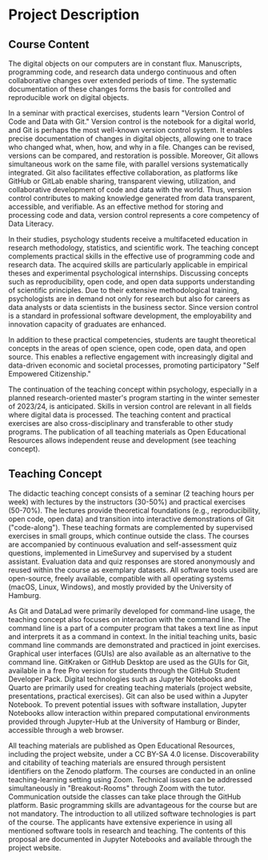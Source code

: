 # Project Description

## Course Content

The digital objects on our computers are in constant flux.
Manuscripts, programming code, and research data undergo continuous and often collaborative changes over extended periods of time.
The systematic documentation of these changes forms the basis for controlled and reproducible work on digital objects.

In a seminar with practical exercises, students learn "Version Control of Code and Data with Git."
Version control is the notebook for a digital world, and Git is perhaps the most well-known version control system.
It enables precise documentation of changes in digital objects, allowing one to trace who changed what, when, how, and why in a file.
Changes can be revised, versions can be compared, and restoration is possible.
Moreover, Git allows simultaneous work on the same file, with parallel versions systematically integrated.
Git also facilitates effective collaboration, as platforms like GitHub or GitLab enable sharing, transparent viewing, utilization, and collaborative development of code and data with the world.
Thus, version control contributes to making knowledge generated from data transparent, accessible, and verifiable. As an effective method for storing and processing code and data, version control represents a core competency of Data Literacy.

In their studies, psychology students receive a multifaceted education in research methodology, statistics, and scientific work.
The teaching concept complements practical skills in the effective use of programming code and research data.
The acquired skills are particularly applicable in empirical theses and experimental psychological internships.
Discussing concepts such as reproducibility, open code, and open data supports understanding of scientific principles.
Due to their extensive methodological training, psychologists are in demand not only for research but also for careers as data analysts or data scientists in the business sector.
Since version control is a standard in professional software development, the employability and innovation capacity of graduates are enhanced.

In addition to these practical competencies, students are taught theoretical concepts in the areas of open science, open code, open data, and open source.
This enables a reflective engagement with increasingly digital and data-driven economic and societal processes, promoting participatory "Self Empowered Citizenship."

The continuation of the teaching concept within psychology, especially in a planned research-oriented master's program starting in the winter semester of 2023/24, is anticipated.
Skills in version control are relevant in all fields where digital data is processed.
The teaching content and practical exercises are also cross-disciplinary and transferable to other study programs.
The publication of all teaching materials as Open Educational Resources allows independent reuse and development (see teaching concept).

## Teaching Concept

The didactic teaching concept consists of a seminar (2 teaching hours per week) with lectures by the instructors (30-50%) and practical exercises (50-70%).
The lectures provide theoretical foundations (e.g., reproducibility, open code, open data) and transition into interactive demonstrations of Git ("code-along").
These teaching formats are complemented by supervised exercises in small groups, which continue outside the class.
The courses are accompanied by continuous evaluation and self-assessment quiz questions, implemented in LimeSurvey and supervised by a student assistant.
Evaluation data and quiz responses are stored anonymously and reused within the course as exemplary datasets.
All software tools used are open-source, freely available, compatible with all operating systems (macOS, Linux, Windows), and mostly provided by the University of Hamburg.

As Git and DataLad were primarily developed for command-line usage, the teaching concept also focuses on interaction with the command line.
The command line is a part of a computer program that takes a text line as input and interprets it as a command in context.
In the initial teaching units, basic command line commands are demonstrated and practiced in joint exercises.
Graphical user interfaces (GUIs) are also available as an alternative to the command line.
GitKraken or GitHub Desktop are used as the GUIs for Git, available in a free Pro version for students through the GitHub Student Developer Pack.
Digital technologies such as Jupyter Notebooks and Quarto are primarily used for creating teaching materials (project website, presentations, practical exercises).
Git can also be used within a Jupyter Notebook.
To prevent potential issues with software installation, Jupyter Notebooks allow interaction within prepared computational environments provided through Jupyter-Hub at the University of Hamburg or Binder, accessible through a web browser.

All teaching materials are published as Open Educational Resources, including the project website, under a CC BY-SA 4.0 license.
Discoverability and citability of teaching materials are ensured through persistent identifiers on the Zenodo platform.
The courses are conducted in an online teaching-learning setting using Zoom.
Technical issues can be addressed simultaneously in "Breakout-Rooms" through Zoom with the tutor.
Communication outside the classes can take place through the GitHub platform.
Basic programming skills are advantageous for the course but are not mandatory.
The introduction to all utilized software technologies is part of the course.
The applicants have extensive experience in using all mentioned software tools in research and teaching.
The contents of this proposal are documented in Jupyter Notebooks and available through the project website.
